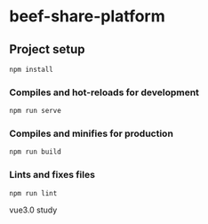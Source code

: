 # beef-share-platform

## Project setup

```html
npm install
```

### Compiles and hot-reloads for development

```html
npm run serve
```

### Compiles and minifies for production

```html
npm run build
```

### Lints and fixes files

```html
npm run lint
```

vue3.0 study

